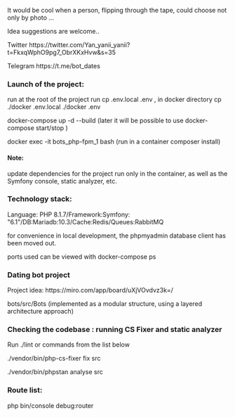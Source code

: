 <p>It would be cool when a person, flipping through the tape, could choose not only by photo ...</p>
<p>Idea suggestions are welcome..</p>
<p>Twitter
<a>https://twitter.com/Yan_yanii_yanii?t=FkxqWphO9pg7_ObrXKxHvw&s=35</a></p>
<p>Telegram
<a>https://t.me/bot_dates</a></p>


<h3>Launch of the project:</h3>
<p>run at the root of the project run cp .env.local .env , in docker directory cp ./docker .env.local ./docker .env</p>
<p>docker-compose up -d --build (later it will be possible to use docker-compose start/stop )</p>
<p>docker exec -it bots_php-fpm_1 bash (run in a container composer install)</p>

<h4>Note:</h4> 
<p>update dependencies for the project run only in the container, as well as the Symfony console, static analyzer, etc.</p>

<h3>Technology stack:</h3>
<p>Language: PHP 8.1.7/Framework:Symfony: "6.1"/DB:Mariadb:10.3/Cache:Redis/Queues:RabbitMQ</p>
<p>for convenience in local development, the phpmyadmin database client has been moved out.</p>
<p>ports used can be viewed with docker-compose ps </p>

<h3>Dating bot project</h3>
<p>Project idea: https://miro.com/app/board/uXjVOvdvz3k=/</p>
<p>bots/src/Bots  (implemented as a modular structure, using a layered architecture approach)</p>
<h3>Checking the codebase : running CS Fixer and static analyzer</h3>
<p>Run ./lint or commands from the list below</p>
<p>./vendor/bin/php-cs-fixer fix src</p>
<p>./vendor/bin/phpstan analyse  src</p>
<h3>Route list:</h3>
<p>php bin/console debug:router</p>